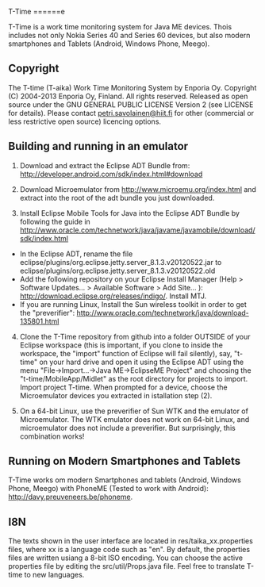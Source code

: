 T-Time
======e

T-Time is a work time monitoring system for Java ME devices. Thois includes not only Nokia Series 40 and Series 60 devices, but also modern smartphones and Tablets (Android, Windows Phone, Meego).

Copyright
-------------------------------------------

The T-time (T-aika) Work Time Monitoring System by Enporia Oy. Copyright (C) 2004-2013 Enporia Oy, Finland. All rights reserved.
Released as open source under the GNU GENERAL PUBLIC LICENSE Version 2 (see LICENSE for details). Please contact petri.savolainen@hiit.fi for other (commercial or less restrictive open source) licencing options.

Building and running in an emulator
-------------------------------------------

1. Download and extract the Eclipse ADT Bundle from: http://developer.android.com/sdk/index.html#download

2. Download Microemulator from http://www.microemu.org/index.html and extract into the root of the adt bundle you just downloaded.

3. Install Eclipse Mobile Tools for Java into the Eclipse ADT Bundle by following the guide in http://www.oracle.com/technetwork/java/javame/javamobile/download/sdk/index.html
 
- In the Eclipse ADT, rename the file eclipse/plugins/org.eclipse.jetty.server_8.1.3.v20120522.jar to eclipse/plugins/org.eclipse.jetty.server_8.1.3.v20120522.old
- Add the following repository on your Eclipse Install Manager (Help > Software Updates... > Available Software > Add Site... ): http://download.eclipse.org/releases/indigo/. Install MTJ.
- If you are running Linux, Install the Sun wireless toolkit in order to get the "preverifier": http://www.oracle.com/technetwork/java/download-135801.html

4. Clone the T-Time repository from github into a folder OUTSIDE of your Eclipse workspace (this is important, if you clone to inside the workspace, the "import" function of Eclipse will fail silently), say,  "t-time" on your hard drive and open it using the Eclipse ADT using the menu "File->Import...->Java ME->EclipseME Project" and choosing the
"t-time/MobileApp/Midlet" as the root directory for projects to import. Import project T-time. When prompted for a device, choose the Microemulator devices you extracted in istallation step (2).

5. On a 64-bit Linux, use the preverifier of Sun WTK and the emulator of Microemulator. The WTK emulator does not work on 64-bit Linux, and microemulator does not include a preverifier. But surprisingly, this combination works! 

Running on Modern Smartphones and Tablets
-------------------------------------------

T-Time works om modern Smartphones and tablets (Android, Windows Phone, Meego) with PhoneME (Tested to work with Android): http://davy.preuveneers.be/phoneme.

I8N
-------------------------------------------

The texts shown in the user interface are located in res/taika_xx.properties files, where xx is a language code such as "en". By default, the properties files are written usiang a 8-bit ISO encoding.
You can choose the active properties file by editing the src/util/Props.java file. Feel free to translate T-time to new languages.


